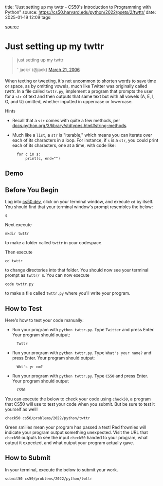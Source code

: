 title: "Just setting up my twttr - CS50's Introduction to Programming with Python"
source: https://cs50.harvard.edu/python/2022/psets/2/twttr/
date: 2025-01-19 12:09
tags:


[source](https://cs50.harvard.edu/python/2022/psets/2/twttr/)

# Just setting up my twttr

> just setting up my twttr
>
> ' jack⚡️ (@jack) [March 21, 2006][1]

  [1]: https://twitter.com/jack/status/20?ref_src=twsrc%5Etfw

When texting or tweeting, it's not uncommon to shorten words to save time or space, as by omitting vowels, much like Twitter was originally called *twttr*. In a file called `twttr.py`, implement a program that prompts the user for a `str` of text and then outputs that same text but with all vowels (A, E, I, O, and U) omitted, whether inputted in uppercase or lowercase.

Hints

- Recall that a `str` comes with quite a few methods, per [docs.python.org/3/library/stdtypes.html#string-methods][2].
- Much like a `list`, a `str` is "iterable," which means you can iterate over each of its characters in a loop. For instance, if `s` is a `str`, you could print each of its characters, one at a time, with code like:


        for c in s:
            print(c, end="")


  [2]: https://docs.python.org/3/library/stdtypes.html#string-methods

## Demo

## Before You Begin

Log into [cs50.dev][3], click on your terminal window, and execute `cd` by itself. You should find that your terminal window's prompt resembles the below:

  [3]: https://cs50.dev/

    $

Next execute

    mkdir twttr

to make a folder called `twttr` in your codespace.

Then execute

    cd twttr

to change directories into that folder. You should now see your terminal prompt as `twttr/ $`. You can now execute

    code twttr.py

to make a file called `twttr.py` where you'll write your program.

## How to Test

Here's how to test your code manually:

- Run your program with `python twttr.py`. Type `Twitter` and press Enter. Your program should output:


        Twttr


- Run your program with `python twttr.py`. Type `What's your name?` and press Enter. Your program should output:


        Wht's yr nm?


- Run your program with `python twttr.py`. Type `CS50` and press Enter. Your program should output


        CS50


You can execute the below to check your code using `check50`, a program that CS50 will use to test your code when you submit. But be sure to test it yourself as well!

    check50 cs50/problems/2022/python/twttr

Green smilies mean your program has passed a test! Red frownies will indicate your program output something unexpected. Visit the URL that `check50` outputs to see the input `check50` handed to your program, what output it expected, and what output your program actually gave.

## How to Submit

In your terminal, execute the below to submit your work.

    submit50 cs50/problems/2022/python/twttr
